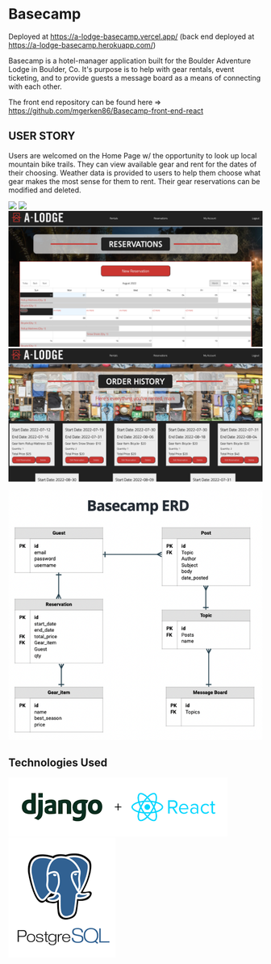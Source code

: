 # Basecamp
Deployed at https://a-lodge-basecamp.vercel.app/
(back end deployed at https://a-lodge-basecamp.herokuapp.com/)

Basecamp is a hotel-manager application built for the Boulder Adventure Lodge in Boulder, Co. It's purpose is to help with gear rentals, event ticketing, and to provide guests a message board as a means of connecting with each other.

The front end repository can be found here => 
https://github.com/mgerken86/Basecamp-front-end-react

## USER STORY

Users are welcomed on the Home Page w/ the opportunity to look up local mountain bike trails. They can view available gear and rent for the dates of their choosing. Weather data is provided to users to help them choose what gear makes the most sense for them to rent. Their gear reservations can be modified and deleted.


![](main_app/static/images/project4.png)
![](main_app/static/images/project3.png)
![](main_app/static/images/project2.png)
![](main_app/static/images/project1.png)


![](main_app/static/images/erd.png)


## Technologies Used
![](main_app/static/images/djangoreact.png)![](main_app/static/images/postgres.png)


